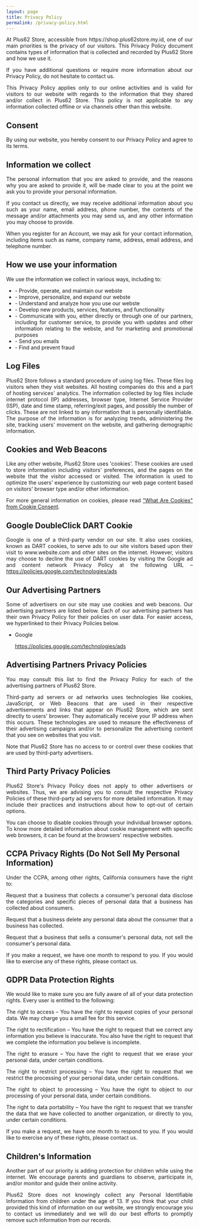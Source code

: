 ```yaml
---
layout: page
title: Privacy Policy
permalink: /privacy-policy.html
---
```



<p style="text-align: justify;">At Plus62 Store, accessible from https://shop.plus62store.my.id, one of our main priorities is the privacy of our visitors. This Privacy Policy document contains types of information that is collected and recorded by Plus62 Store and how we use it.</p>

<p style="text-align: justify;">If you have additional questions or require more information about our Privacy Policy, do not hesitate to contact us.</p>

<p style="text-align: justify;">This Privacy Policy applies only to our online activities and is valid for visitors to our website with regards to the information that they shared and/or collect in Plus62 Store. This policy is not applicable to any information collected offline or via channels other than this website.</p>

<h2>Consent</h2>

<p style="text-align: justify;">By using our website, you hereby consent to our Privacy Policy and agree to its terms.</p>

<h2>Information we collect</h2>

<p style="text-align: justify;">The personal information that you are asked to provide, and the reasons why you are asked to provide it, will be made clear to you at the point we ask you to provide your personal information.</p>
<p style="text-align: justify;">If you contact us directly, we may receive additional information about you such as your name, email address, phone number, the contents of the message and/or attachments you may send us, and any other information you may choose to provide.</p>
<p style="text-align: justify;">When you register for an Account, we may ask for your contact information, including items such as name, company name, address, email address, and telephone number.</p>

<h2>How we use your information</h2>

<p style="text-align: justify;">We use the information we collect in various ways, including to:</p>

<ul style="text-align: justify;">
<li>- Provide, operate, and maintain our webste</li>
<li>- Improve, personalize, and expand our webste</li>
<li>- Understand and analyze how you use our webste</li>
<li>- Develop new products, services, features, and functionality</li>
<li>- Communicate with you, either directly or through one of our partners, including for customer service, to provide you with updates and other information relating to the webste, and for marketing and promotional purposes</li>
<li>- Send you emails</li>
<li>- Find and prevent fraud</li>
</ul>

<h2>Log Files</h2>

<p style="text-align: justify;">Plus62 Store follows a standard procedure of using log files. These files log visitors when they visit websites. All hosting companies do this and a part of hosting services' analytics. The information collected by log files include internet protocol (IP) addresses, browser type, Internet Service Provider (ISP), date and time stamp, referring/exit pages, and possibly the number of clicks. These are not linked to any information that is personally identifiable. The purpose of the information is for analyzing trends, administering the site, tracking users' movement on the website, and gathering demographic information.</p>

<h2>Cookies and Web Beacons</h2>

<p style="text-align: justify;">Like any other website, Plus62 Store uses 'cookies'. These cookies are used to store information including visitors' preferences, and the pages on the website that the visitor accessed or visited. The information is used to optimize the users' experience by customizing our web page content based on visitors' browser type and/or other information.</p>

<p style="text-align: justify;">For more general information on cookies, please read <a href="https://www.privacypolicyonline.com/what-are-cookies/">"What Are Cookies" from Cookie Consent</a>.</p>

<h2>Google DoubleClick DART Cookie</h2>

<p style="text-align: justify;">Google is one of a third-party vendor on our site. It also uses cookies, known as DART cookies, to serve ads to our site visitors based upon their visit to www.website.com and other sites on the internet. However, visitors may choose to decline the use of DART cookies by visiting the Google ad and content network Privacy Policy at the following URL – <a href="https://policies.google.com/technologies/ads">https://policies.google.com/technologies/ads</a></p>

<h2>Our Advertising Partners</h2>

<p style="text-align: justify;">Some of advertisers on our site may use cookies and web beacons. Our advertising partners are listed below. Each of our advertising partners has their own Privacy Policy for their policies on user data. For easier access, we hyperlinked to their Privacy Policies below.</p>

<ul style="text-align: justify;">
    <li>
        <p>Google</p>
        <p><a href="https://policies.google.com/technologies/ads">https://policies.google.com/technologies/ads</a></p>
    </li>
</ul>

<h2>Advertising Partners Privacy Policies</h2>

<P style="text-align: justify;">You may consult this list to find the Privacy Policy for each of the advertising partners of Plus62 Store.</p>

<p style="text-align: justify;">Third-party ad servers or ad networks uses technologies like cookies, JavaScript, or Web Beacons that are used in their respective advertisements and links that appear on Plus62 Store, which are sent directly to users' browser. They automatically receive your IP address when this occurs. These technologies are used to measure the effectiveness of their advertising campaigns and/or to personalize the advertising content that you see on websites that you visit.</p>

<p style="text-align: justify;">Note that Plus62 Store has no access to or control over these cookies that are used by third-party advertisers.</p>

<h2>Third Party Privacy Policies</h2>

<p style="text-align: justify;">Plus62 Store's Privacy Policy does not apply to other advertisers or websites. Thus, we are advising you to consult the respective Privacy Policies of these third-party ad servers for more detailed information. It may include their practices and instructions about how to opt-out of certain options. </p>

<p style="text-align: justify;">You can choose to disable cookies through your individual browser options. To know more detailed information about cookie management with specific web browsers, it can be found at the browsers' respective websites.</p>

<h2>CCPA Privacy Rights (Do Not Sell My Personal Information)</h2>

<p style="text-align: justify;">Under the CCPA, among other rights, California consumers have the right to:</p>
<p style="text-align: justify;">Request that a business that collects a consumer's personal data disclose the categories and specific pieces of personal data that a business has collected about consumers.</p>
<p style="text-align: justify;">Request that a business delete any personal data about the consumer that a business has collected.</p>
<p style="text-align: justify;">Request that a business that sells a consumer's personal data, not sell the consumer's personal data.</p>
<p style="text-align: justify;">If you make a request, we have one month to respond to you. If you would like to exercise any of these rights, please contact us.</p>

<h2>GDPR Data Protection Rights</h2>

<p style="text-align: justify;">We would like to make sure you are fully aware of all of your data protection rights. Every user is entitled to the following:</p>
<p style="text-align: justify;">The right to access – You have the right to request copies of your personal data. We may charge you a small fee for this service.</p>
<p style="text-align: justify;">The right to rectification – You have the right to request that we correct any information you believe is inaccurate. You also have the right to request that we complete the information you believe is incomplete.</p>
<p style="text-align: justify;">The right to erasure – You have the right to request that we erase your personal data, under certain conditions.</p>
<p style="text-align: justify;">The right to restrict processing – You have the right to request that we restrict the processing of your personal data, under certain conditions.</p>
<p style="text-align: justify;">The right to object to processing – You have the right to object to our processing of your personal data, under certain conditions.</p>
<p style="text-align: justify;">The right to data portability – You have the right to request that we transfer the data that we have collected to another organization, or directly to you, under certain conditions.</p>
<p style="text-align: justify;">If you make a request, we have one month to respond to you. If you would like to exercise any of these rights, please contact us.</p>

<h2>Children's Information</h2>

<p style="text-align: justify;">Another part of our priority is adding protection for children while using the internet. We encourage parents and guardians to observe, participate in, and/or monitor and guide their online activity.</p>

<p style="text-align: justify;">Plus62 Store does not knowingly collect any Personal Identifiable Information from children under the age of 13. If you think that your child provided this kind of information on our website, we strongly encourage you to contact us immediately and we will do our best efforts to promptly remove such information from our records.</p>
